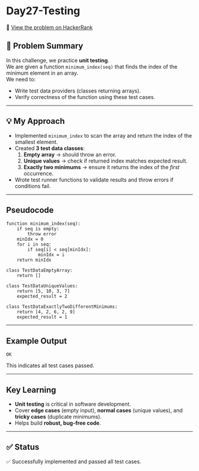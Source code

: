 # Day27-Testing

🔗 [View the problem on HackerRank](https://www.hackerrank.com/challenges/Day27-Testing/problem)


## 📘 Problem Summary
In this challenge, we practice **unit testing**.  
We are given a function `minimum_index(seq)` that finds the index of the minimum element in an array.  
We need to:
- Write test data providers (classes returning arrays).
- Verify correctness of the function using these test cases.

---

## 💡 My Approach
- Implemented `minimum_index` to scan the array and return the index of the smallest element.
- Created **3 test data classes**:
  1. **Empty array** → should throw an error.
  2. **Unique values** → check if returned index matches expected result.
  3. **Exactly two minimums** → ensure it returns the index of the *first* occurrence.
- Wrote test runner functions to validate results and throw errors if conditions fail.

---

## Pseudocode
```
function minimum_index(seq):
    if seq is empty:
        throw error
    minIdx = 0
    for i in seq:
        if seq[i] < seq[minIdx]:
            minIdx = i
    return minIdx

class TestDataEmptyArray:
    return []

class TestDataUniqueValues:
    return [5, 10, 3, 7]
    expected_result = 2

class TestDataExactlyTwoDifferentMinimums:
    return [4, 2, 6, 2, 9]
    expected_result = 1
```

---

## Example Output
```
OK
```

This indicates all test cases passed.

---

## Key Learning
- **Unit testing** is critical in software development.
- Cover **edge cases** (empty input), **normal cases** (unique values), and **tricky cases** (duplicate minimums).
- Helps build **robust, bug-free code**.

---

## ✅ Status
✅ Successfully implemented and passed all test cases.
